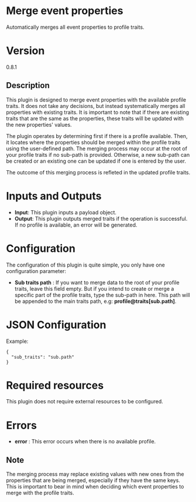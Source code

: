 # Merge event properties 

Automatically merges all event properties to profile traits.

# Version

0.8.1

## Description

This plugin is designed to merge event properties with the available profile traits. It does not take any decisions, but instead systematically merges all properties with existing traits. It is important to note that if there are existing traits that are the same as the properties, these traits will be updated with the new properties' values. 

The plugin operates by determining first if there is a profile available. Then, it locates where the properties should be merged within the profile traits using the user-defined path. The merging process may occur at the root of your profile traits if no sub-path is provided. Otherwise, a new sub-path can be created or an existing one can be updated if one is entered by the user.

The outcome of this merging process is refleted in the updated profile traits. 

# Inputs and Outputs

- __Input__: This plugin inputs a payload object.
- __Output__: This plugin outputs merged traits if the operation is successful. If no profile is available, an error will be generated.

# Configuration

The configuration of this plugin is quite simple, you only have one configuration parameter:
- __Sub traits path__ : If you want to merge data to the root of your profile traits, leave this field empty. But if you intend to create or merge a specific part of the profile traits, type the sub-path in here. This path will be appended to the main traits path, e.g: __profile@traits[sub.path]__. 

# JSON Configuration

Example:

```
{
  "sub_traits": "sub.path"
}
```

# Required resources

This plugin does not require external resources to be configured.

# Errors

- __error__ : This error occurs when there is no available profile.

## Note

The merging process may replace existing values with new ones from the properties that are being merged, especially if they have the same keys. This is important to bear in mind when deciding which event properties to merge with the profile traits.